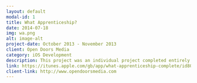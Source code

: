 ```yaml
---
layout: default
modal-id: 1
title: What Apprenticeship?
date: 2014-07-18
img: wa.png
alt: image-alt
project-date: October 2013 - November 2013
client: Open Doors Media
category: iOS Development
description: This project was an individual project completed entirely by myself. The initial conception of the work was to repurpose the successful What Apprenticeship? publication to be used in the context of an iPhone / iPad. Prior to working with myself, there was already an app in use for this however it was merely a newstand app which did little more than display a pdf of the publication on the users device. Whilst working with the client, I decided a fully native experience would be much more positive to the brand and publication and set out to create an app which catered to displaying the relevant information in a much more usable, effect and beautiful way. Open doors media have been so impressed with the work that I have also been asked to work with them for their 2014 - 2015 publication.
link: https://itunes.apple.com/gb/app/what-apprenticeship-complete/id808995078?mt=8
client-link: http://www.opendoorsmedia.com
---
```

